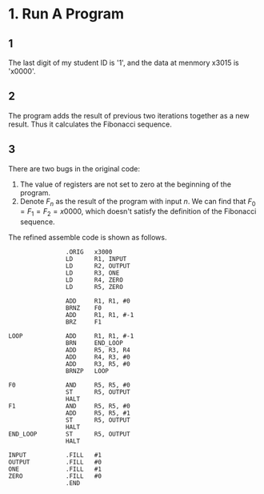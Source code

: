 # 1. Run A Program

## $1$ 
The last digit of my student ID is '1', and the data at menmory x3015 is 'x0000'.

## $2$
The program adds the result of previous two iterations together as a new result. Thus it calculates the Fibonacci sequence.

## $3$
There are two bugs in the original code:
1. The value of registers are not set to zero at the beginning of the program.
2. Denote $F_n$ as the result of the program with input $n$. We can find that $F_0=F_1=F_2=x0000$, which doesn't satisfy the definition of the Fibonacci sequence.  

The refined assemble code is shown as follows.
```lc3
                .ORIG   x3000
                LD      R1, INPUT
                LD      R2, OUTPUT
                LD      R3, ONE
                LD      R4, ZERO
                LD      R5, ZERO

                ADD     R1, R1, #0
                BRNZ    F0
                ADD     R1, R1, #-1
                BRZ     F1

LOOP            ADD     R1, R1, #-1
                BRN     END_LOOP
                ADD     R5, R3, R4
                ADD     R4, R3, #0
                ADD     R3, R5, #0
                BRNZP   LOOP

F0              AND     R5, R5, #0
                ST      R5, OUTPUT
                HALT
F1              AND     R5, R5, #0
                ADD     R5, R5, #1
                ST      R5, OUTPUT
                HALT
END_LOOP        ST      R5, OUTPUT
                HALT

INPUT           .FILL   #1
OUTPUT          .FILL   #0
ONE             .FILL   #1
ZERO            .FILL   #0
                .END
```
